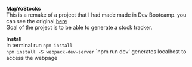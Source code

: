 **MapYoStocks**  
This is a remake of a project that I had made made in Dev Bootcamp. you can see the original [here](https://github.com/nyc-otters-2017/MapYourStocks)  
Goal of the project is to be able to generate a stock tracker.  




**Install**  
In terminal run `npm install`  
`npm install -S webpack-dev-server`
`npm run dev' generates localhost to access the webpage  
